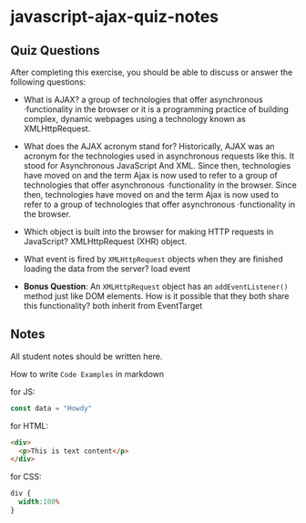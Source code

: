 # javascript-ajax-quiz-notes

## Quiz Questions

After completing this exercise, you should be able to discuss or answer the following questions:

- What is AJAX?
a group of technologies that offer asynchronous ·functionality in the browser
or it is  a programming practice of building complex, dynamic webpages using a technology known as XMLHttpRequest.

- What does the AJAX acronym stand for?
Historically, AJAX was an acronym for the technologies used in asynchronous requests like this. It stood for
Asynchronous JavaScript And XML. Since then, technologies have moved on and the term Ajax is now used to
refer to a group of technologies that offer asynchronous ·functionality in the browser. Since then, technologies have moved on and the term Ajax is now used to
refer to a group of technologies that offer asynchronous ·functionality in the browser.
- Which object is built into the browser for making HTTP requests in JavaScript?
XMLHttpRequest (XHR) object.
- What event is fired by `XMLHttpRequest` objects when they are finished loading the data from the server?
load event
- **Bonus Question**: An `XMLHttpRequest` object has an `addEventListener()` method just like DOM elements. How is it possible that they both share this functionality?
both inherit from EventTarget

## Notes

All student notes should be written here.


How to write `Code Examples` in markdown

for JS:
```javascript
const data = "Howdy"
```

for HTML:
```html
<div>
  <p>This is text content</p>
</div>
```

for CSS:
```css
div {
  width:100%
}
```
